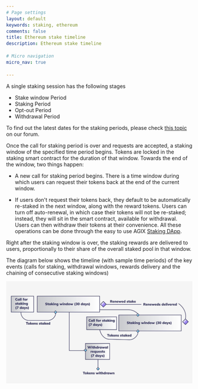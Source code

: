 ```yaml
---
# Page settings
layout: default
keywords: staking, ethereum
comments: false
title: Ethereum stake timeline
description: Ethereum stake timeline

# Micro navigation
micro_nav: true

---
```


A single staking session has the following stages

* Stake window Period
* Staking Period
* Opt-out Period
* Withdrawal Period

To find out the latest dates for the staking periods, please check <a href="https://community.singularitynet.io/t/staking-dates-9-march-2021-16-may-2021/3592">this topic</a> on our forum. 

Once the call for staking period is over and requests are accepted, a staking window of the specified time period begins. Tokens are locked in the staking smart contract for the duration of that window.  Towards the end of the window, two things happen:

* A new call for staking period begins. There is a time window during which users can request their tokens back at the end of the current window. 

* If users don't request their tokens back, they default to be automatically re-staked in the next window, along with the reward tokens. Users can turn off auto-renewal, in which case their tokens will not be re-staked; instead, they will sit in the smart contract, available for withdrawal. Users can then withdraw their tokens at their convenience. All these operations can be done through the easy to use AGIX <a href="https://staking.singularitynet.io" target="_blank">Staking DApp</a>.

Right after the staking window is over, the staking rewards are delivered to users, proportionally to their share of the overall staked pool in that window. 

The diagram below shows the timeline (with sample time periods) of the key events (calls for staking, withdrawal windows, rewards delivery and the chaining of consecutive staking windows)

![staking](/assets/img/staking/staking_sequence.jpg)

